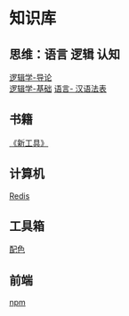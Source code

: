 知识库
===

## 思维：语言 逻辑 认知

<!--rehype:style=padding-bottom: 23px;-->

[逻辑学-导论](./docs/mind/logic/00-introduction.md)<!--rehype:style=background: rgb(16 185 129);-->   
[逻辑学-基础](./docs/mind/logic/01-base.md)<!--rehype:style=background: rgb(92 107 192);-->
[语言- 汉语法表](./docs/mind/language/01-chinese-grammar.md)<!--rehype:style=background: rgb(92 107 192);-->

<!--rehype:class=home-card-->


## 书籍

<!--rehype:style=padding-bottom: 23px;-->

[《新工具》](./docs/book/01-The-New-Organon.md)<!--rehype:style=background: rgb(16 185 129);&class=tag&data-lang=培根-->  

<!--rehype:class=home-card-->


## 计算机

<!--rehype:style=padding-bottom: 23px;-->

[Redis](./docs/cs/backend/01-redis.md)<!--rehype:style=background: rgb(16 185 129);-->  

<!--rehype:class=home-card-->


## 工具箱

<!--rehype:style=padding-bottom: 23px;-->

[配色](./docs/toolkit/01-color.md)<!--rehype:style=background: rgb(16 185 129);-->

<!--rehype:class=home-card-->


## 前端

<!--rehype:style=padding-bottom: 23px;-->

[npm](./docs/cs/frontend/npm.md)<!--rehype:style=background: rgb(16 185 129);-->  

<!--rehype:class=home-card-->

